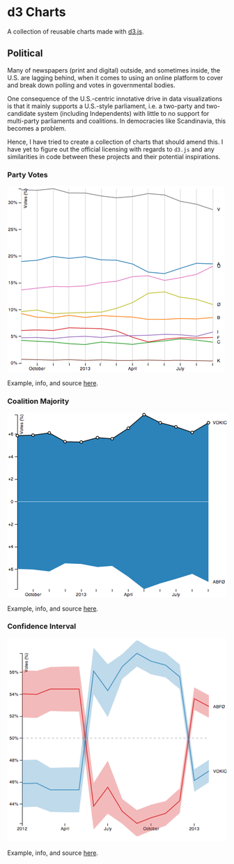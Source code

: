 d3 Charts
=========
A collection of reusable charts made with [d3.js][d3].

Political
---------
Many of newspapers (print and digital) outside, and sometimes inside, the U.S. are lagging behind, when it comes to using an online platform to cover and break down polling and votes in governmental bodies.

One consequence of the U.S.-centric innotative drive in data visualizations is that it mainly supports a U.S.-style parliament, i.e. a two-party and two-candidate system (including Independents) with little to no support for multi-party parliaments and coalitions. In democracies like Scandinavia, this becomes a problem.

Hence, I have tried to create a collection of charts that should amend this. I have yet to figure out the official licensing with regards to `d3.js` and any similarities in code between these projects and their potential inspirations.


### Party Votes ###
[![Party Votes thumbnail][party-votes-img]][party-votes-url]

Example, info, and source [here][party-votes-url].


### Coalition Majority ###
[![Coalition Majority thumbnail][coalition-majority-img]][coalition-majority-url]

Example, info, and source [here][coalition-majority-url].


### Confidence Interval ###
[![Confidence Interval thumbnail][confidence-interval-img]][confidence-interval-url]

Example, info, and source [here][confidence-interval-url].


[d3]: http://d3js.org
[party-votes-img]: screenshots/party-votes.png
[party-votes-url]: http://bl.ocks.org/ndarville/6475739
[coalition-majority-img]: screenshots/coalition-majority.png
[coalition-majority-url]: http://bl.ocks.org/ndarville/6475152
[confidence-interval-img]: screenshots/confidence-interval.png
[confidence-interval-url]: http://bl.ocks.org/ndarville/6552457
